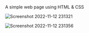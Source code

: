 A simple web page using HTML & CSS

![Screenshot 2022-11-12 231321](https://user-images.githubusercontent.com/85480387/201487509-d1fc9b5a-1f19-4415-b7b3-6e9b99f18ce2.jpg)

![Screenshot 2022-11-12 231356](https://user-images.githubusercontent.com/85480387/201487521-7a93eb55-bfb3-4efe-8a44-eb595b5d478f.jpg)
